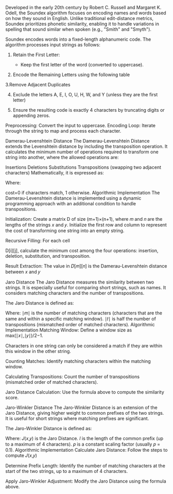Developed in the early 20th century by Robert C. Russell and Margaret K. Odell, the Soundex algorithm focuses on encoding names and words based on how they sound in English. Unlike traditional edit-distance metrics, Soundex prioritizes phonetic similarity, enabling it to handle variations in spelling that sound similar when spoken (e.g., "Smith" and "Smyth").



Soundex encodes words into a fixed-length alphanumeric code. The algorithm processes input strings as follows:
1. Retain the First Letter:
      - Keep the first letter of the word (converted to uppercase).

2. Encode the Remaining Letters using the following table




3.Remove Adjacent Duplicates

4. Exclude the letters A, E, I, O, U, H, W, and Y (unless they are the first letter)

5. Ensure the resulting code is exactly 4 characters by truncating digits or appending zeros.

Preprocessing:
Convert the input to uppercase.
Encoding Loop:
Iterate through the string to map and process each character.




Damerau-Levenshtein Distance
The Damerau-Levenshtein Distance extends the Levenshtein distance by including the transposition operation. It calculates the minimum number of operations required to transform one string into another, where the allowed operations are:

Insertions
Deletions
Substitutions
Transpositions (swapping two adjacent characters)
Mathematically, it is expressed as:


Where:

cost=0 if characters match, 1 otherwise.
Algorithmic Implementation
The Damerau-Levenshtein distance is implemented using a dynamic programming approach with an additional condition to handle transpositions.

Initialization:
Create a matrix D of size (m+1)×(n+1), where 𝑚 and 𝑛 are the lengths of the strings 𝑥 and 𝑦. Initialize the first row and column to represent the cost of transforming one string into an empty string.

Recursive Filling:
For each cell 

D[i][j], calculate the minimum cost among the four operations: insertion, deletion, substitution, and transposition.

Result Extraction:
The value in 
𝐷[𝑚][𝑛] is the Damerau-Levenshtein distance between 𝑥 and 𝑦

Jaro Distance
The Jaro Distance measures the similarity between two strings. It is especially useful for comparing short strings, such as names. It considers matching characters and the number of transpositions.

The Jaro Distance is defined as:


Where:
∣𝑚∣ is the number of matching characters (characters that are the same and within a specific matching window).
∣𝑡∣ is half the number of transpositions (mismatched order of matched characters).
Algorithmic Implementation
Matching Window:
Define a window size as max(∣𝑥∣,∣𝑦∣)/2−1. 

Characters in one string can only be considered a match if they are within this window in the other string.

Counting Matches:
Identify matching characters within the matching window.

Calculating Transpositions:
Count the number of transpositions (mismatched order of matched characters).

Jaro Distance Calculation:
Use the formula above to compute the similarity score.

Jaro-Winkler Distance
The Jaro-Winkler Distance is an extension of the Jaro Distance, giving higher weight to common prefixes of the two strings. It is useful for short strings where matching prefixes are significant.

The Jaro-Winkler Distance is defined as:


Where:
𝐽(𝑥,𝑦) is the Jaro Distance.
𝑙 is the length of the common prefix (up to a maximum of 4 characters).
𝑝 is a constant scaling factor (usually 𝑝 = 0.1).
Algorithmic Implementation
Calculate Jaro Distance:
Follow the steps to compute 𝐽(𝑥,𝑦)

Determine Prefix Length:
Identify the number of matching characters at the start of the two strings, up to a maximum of 4 characters.

Apply Jaro-Winkler Adjustment:
Modify the Jaro Distance using the formula above.
